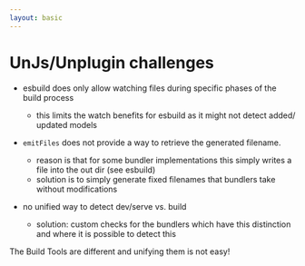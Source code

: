 ```yaml
---
layout: basic
---
```


<h1>
    <logos:unjs class="baseColor mr-2" />UnJs/Unplugin challenges
</h1>

<VClicks class="mt-7" :depth="2">

- <ant-design-frown-filled class="text-red-400" /> esbuild does only allow watching files during specific phases of the build process
  - this limits the watch benefits for esbuild as it might not detect added/ updated models

- <ant-design-frown-filled class="text-red-400" /> `emitFiles` does not provide a way to retrieve the generated filename.
  - reason is that for some bundler implementations this simply writes a file into the out dir (see esbuild)
  - solution is to simply generate fixed filenames that bundlers take without modifications

- <ant-design-frown-filled class="text-red-400" /> no unified way to detect dev/serve vs. build
  - solution: custom checks for the bundlers which have this distinction and where it is possible to detect this

</VClicks>

<div class="flex justify-center mt-20 font-bold text-xl text-[#ab2657]" v-click>
  The Build Tools are different and unifying them is not easy!
</div>

<div class="absolute w-150 h-17 left-52 top-115" v-mark="{ at: 8, color: '#ab2657', type: 'box' }"></div>
